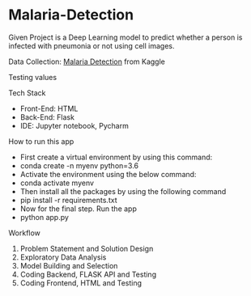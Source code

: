 # Malaria-Detection

Given Project is a Deep Learning model to predict whether a person is infected with pneumonia or not using cell images.

Data Collection: 
[Malaria Detection](https://www.kaggle.com/iarunava/cell-images-for-detecting-malaria) from Kaggle


Testing values

Tech Stack
* Front-End: HTML
* Back-End: Flask
* IDE: Jupyter notebook, Pycharm

How to run this app
* First create a virtual environment by using this command:
* conda create -n myenv python=3.6
* Activate the environment using the below command:
* conda activate myenv
* Then install all the packages by using the following command
* pip install -r requirements.txt
* Now for the final step. Run the app
* python app.py


Workflow
1. Problem Statement and Solution Design 
2. Exploratory Data Analysis 
3. Model Building and Selection 
4. Coding Backend, FLASK API and Testing 
5. Coding Frontend, HTML and Testing 







